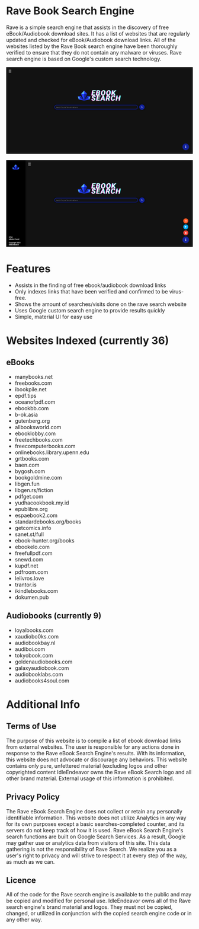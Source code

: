 # Rave Book Search Engine
Rave is a simple search engine that assists in the discovery of free eBook/Audiobook download sites. It has a list of websites that are regularly updated and checked for eBook/Audiobook download links.
All of the websites listed by the Rave Book search engine have been thoroughly verified to ensure that they do not contain any malware or viruses.
Rave search engine is based on Google's custom search technology.

![Screenshot of Rave Book Search Engine Homepage](img/ravesearch-homepage-pic.png)

![Screenshot of Rave Book Search Engine Homepage Dashboard](img/ravesearch-homepage-dashboard-pic.png)

# Features
- Assists in the finding of free ebook/audiobook download links
- Only indexes links that have been verified and confirmed to be virus-free.
- Shows the amount of searches/visits done on the rave search website
- Uses Google custom search engine to provide results quickly
- Simple, material UI for easy use

# Websites Indexed (currently 36)
## eBooks
- manybooks.net
- freebooks.com
- ibookpile.net
- epdf.tips
- oceanofpdf.com
- ebookbb.com
- b-ok.asia
- gutenberg.org
- allbooksworld.com
- ebooklobby.com
- freetechbooks.com
- freecomputerbooks.com
- onlinebooks.library.upenn.edu
- grtbooks.com
- baen.com
- bygosh.com
- bookgoldmine.com
- libgen.fun
- libgen.rs/fiction
- pdfget.com
- yudhacookbook.my.id
- epublibre.org
- espaebook2.com
- standardebooks.org/books
- getcomics.info
- sanet.st/full
- ebook-hunter.org/books
- ebookelo.com
- freefullpdf.com
- snewd.com
- kupdf.net
- pdfroom.com
- lelivros.love
- trantor.is
- ikindlebooks.com
- dokumen.pub
## Audiobooks (currently 9)
- loyalbooks.com
- xaudiobo0ks.com
- audiobookbay.nl
- audiboi.com
- tokyobook.com
- goldenaudiobooks.com
- galaxyaudiobook.com
- audiobooklabs.com
- audiobooks4soul.com

# Additional Info
## Terms of Use
The purpose of this website is to compile a list of ebook download links from external websites.
The user is responsible for any actions done in response to the Rave eBook Search Engine's results.
With its information, this website does not advocate or discourage any behaviors. This website contains only pure, unfettered material (excluding logos and other copyrighted content
IdleEndeavor owns the Rave eBook Search logo and all other brand material. External usage of this information is prohibited.

## Privacy Policy
The Rave eBook Search Engine does not collect or retain any personally identifiable information.
This website does not utilize Analytics in any way for its own purposes except a basic searches-completed counter, and its servers do not keep track of how it is used.
Rave eBook Search Engine's search functions are built on Google Search Services. As a result, Google may gather use or analytics data from visitors of this site. This data gathering is not the responsibility of Rave Search.
We realize you as a user's right to privacy and will strive to respect it at every step of the way, as much as we can.

## Licence
All of the code for the Rave search engine is available to the public and may be copied and modified for personal use.
IdleEndeavor owns all of the Rave search engine's brand material and logos. They must not be copied, changed, or utilized in conjunction with the copied search engine code or in any other way.

